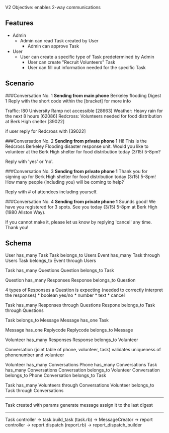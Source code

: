 V2 Objective: enables 2-way communications

## Features

* Admin
	* Admin can read Task created by User
		* Admin can approve Task
* User
	* User can create a specific type of Task predetermined by Admin
		* User can create "Recruit Volunteers" Task
		* User can fill out information needed for the specific Task


## Scenario

###Conversation No. 1
**Sending from main phone**
Berkeley flooding Digest 1
Reply with the short code within the [bracket] for more info

Traffic: I80 University Ramp not accessible [28663]
Weather: Heavy rain for the next 8 hours [62086]
Redcross: Volunteers needed for food distribution at Berk High shelter [39022]

if user reply for Redcross with [39022]

###Conversation No. 2
**Sending from private phone 1**
Hi! This is the Redcross Berkeley Flooding disaster response unit. Would you like to volunteer at the Berk High shelter for food distribution today (3/15) 5-8pm?

Reply with 'yes' or 'no'.

###Conversation No. 3
**Sending from private phone 1**
Thank you for signing up for Berk High shelter for food distribution today (3/15) 5-8pm! How many people (including you) will be coming to help?

Reply with # of attendees including yourself.

###Conversation No. 4
**Sending from private phone 1**
Sounds good! We have you registered for 3 spots. See you today (3/15) 5-8pm at Berk High (1980 Allston Way).

If you cannot make it, please let us know by replying 'cancel' any time. Thank you!

## Schema

User has_many Task
Task belongs_to Users
Event has_many Task through Users
Task belongs_to Event through Users

Task has_many Questions
Question belongs_to Task

Question has_many Responses
Response belongs_to Question 

4 types of Responses a Question is expecting (needed to correctly interpret the responses)
	* boolean yes/no
	* number
	* text
	* cancel

Task has_many Responses through Questions
Respone belongs_to Task through Questions

Task belongs_to Message
Message has_one Task

Message has_one Replycode
Replycode belongs_to Message

Volunteer has_many Responses
Response belongs_to Volunteer

Conversation (joint table of phone, volunteer, task)
validates uniqueness of phonenumber and volunteer

Volunteer has_many Conversations
Phone has_many Conversations
Task has_many Conversations
Conversation belongs_to Volunteer
Conversation belongs_to Phone
Conversation belongs_to Task


Task has_many Volunteers through Conversations
Volunteer belongs_to Task through Conversations

---

Task created with params
generate message
assign it to the last digest

---

Task controller -> task.build_task (task.rb) -> MessageCreator -> 
report controller -> report.dispatch (report.rb) -> report_dispatch_builder













